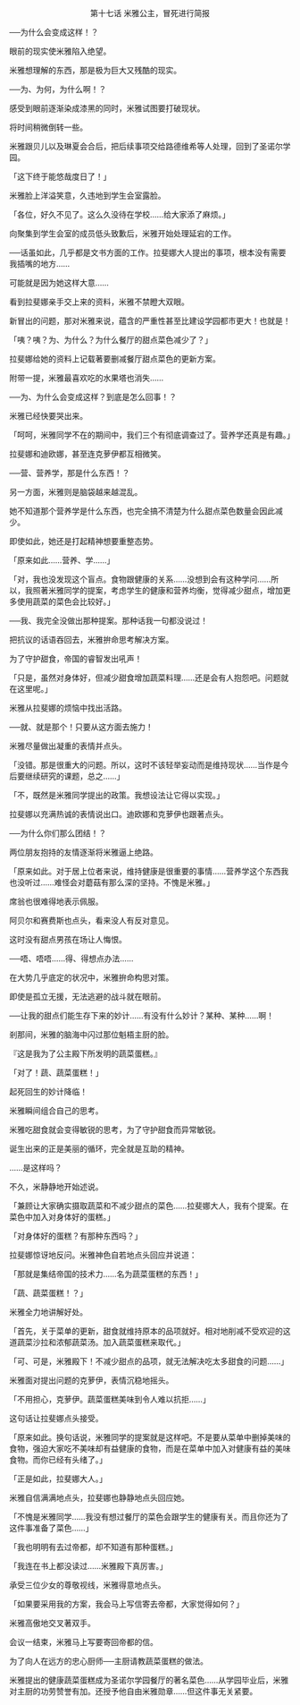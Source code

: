 <p align="center">第十七话 米雅公主，冒死进行简报</p>

──为什么会变成这样！？

眼前的现实使米雅陷入绝望。

米雅想理解的东西，那是极为巨大又残酷的现实。

──为、为何，为什么啊！？

感受到眼前逐渐染成漆黑的同时，米雅试图要打破现状。

将时间稍微倒转一些。

米雅跟贝儿以及琳夏会合后，把后续事项交给路德维希等人处理，回到了圣诺尔学园。

「这下终于能悠哉度日了！」

米雅脸上洋溢笑意，久违地到学生会室露脸。

「各位，好久不见了。这么久没待在学校……给大家添了麻烦。」

向聚集到学生会室的成员低头致歉后，米雅开始处理延宕的工作。

──话虽如此，几乎都是文书方面的工作。拉斐娜大人提出的事项，根本没有需要我插嘴的地方……

可能就是因为她这样大意……

看到拉斐娜亲手交上来的资料，米雅不禁瞪大双眼。

新冒出的问题，那对米雅来说，蕴含的严重性甚至比建设学园都市更大！也就是！

「咦？咦？为、为什么？为什么餐厅的甜点菜色减少了？」

拉斐娜给她的资料上记载著要删减餐厅甜点菜色的更新方案。

附带一提，米雅最喜欢吃的水果塔也消失……

──为、为什么会变成这样？到底是怎么回事！？

米雅已经快要哭出来。

「呵呵，米雅同学不在的期间中，我们三个有彻底调查过了。营养学还真是有趣。」

拉斐娜和迪欧娜，甚至连克萝伊都互相微笑。

──营、营养学，那是什么东西！？

另一方面，米雅则是脑袋越来越混乱。

她不知道那个营养学是什么东西，也完全搞不清楚为什么甜点菜色数量会因此减少。

即使如此，她还是打起精神想要重整态势。

「原来如此……营养、学……」

「对，我也没发现这个盲点。食物跟健康的关系……没想到会有这种学问……所以，我照著米雅同学的提案，考虑学生的健康和营养均衡，觉得减少甜点，增加更多使用蔬菜的菜色会比较好。」

──我、我完全没做出那种提案。那种话我一句都没说过！

把抗议的话语吞回去，米雅拚命思考解决方案。

为了守护甜食，帝国的睿智发出吼声！

「只是，虽然对身体好，但减少甜食增加蔬菜料理……还是会有人抱怨吧。问题就在这里呢。」

米雅从拉斐娜的烦恼中找出活路。

──就、就是那个！只要从这方面去施力！

米雅尽量做出凝重的表情并点头。

「没错。那是很重大的问题。所以，这时不该轻举妄动而是维持现状……当作是今后要继续研究的课题，总之……」

「不，既然是米雅同学提出的政策。我想设法让它得以实现。」

拉斐娜以充满热诚的表情说出口。迪欧娜和克萝伊也跟著点头。

──为什么你们那么团结！？

两位朋友抱持的友情逐渐将米雅逼上绝路。

「原来如此。对于居上位者来说，维持健康是很重要的事情……营养学这个东西我也没听过……难怪会对蘑菇有那么深的坚持。不愧是米雅。」

席翁也很难得地表示佩服。

阿贝尔和赛费斯也点头，看来没人有反对意见。

这时没有甜点男孩在场让人悔恨。

──唔、唔唔……得、得想点办法……

在大势几乎底定的状况中，米雅拚命构思对策。

即使是孤立无援，无法逃避的战斗就在眼前。

──让我的甜点们能生存下来的妙计……有没有什么妙计？某种、某种……啊！

剎那间，米雅的脑海中闪过那位魁梧主厨的脸。

『这是我为了公主殿下所发明的蔬菜蛋糕。』

「对了！蔬、蔬菜蛋糕！」

起死回生的妙计降临！

米雅瞬间组合自己的思考。

米雅吃甜食就会变得敏锐的思考，为了守护甜食而异常敏锐。

诞生出来的正是美丽的循环，完全就是互助的精神。

……是这样吗？

不久，米静静地开始述说。

「兼顾让大家确实摄取蔬菜和不减少甜点的菜色……拉斐娜大人，我有个提案。在菜色中加入对身体好的蛋糕。」

「对身体好的蛋糕？有那种东西吗？」

拉斐娜惊讶地反问。米雅神色自若地点头回应并说道：

「那就是集结帝国的技术力……名为蔬菜蛋糕的东西！」

「蔬、蔬菜蛋糕！？」

米雅全力地讲解好处。

「首先，关于菜单的更新，甜食就维持原本的品项就好。相对地削减不受欢迎的这道蔬菜沙拉和浓郁蔬菜汤。加入蔬菜蛋糕来取代。」

「可、可是，米雅殿下！不减少甜点的品项，就无法解决吃太多甜食的问题……」

米雅面对提出问题的克萝伊，表情沉稳地摇头。

「不用担心，克萝伊。蔬菜蛋糕美味到令人难以抗拒……」

这句话让拉斐娜点头接受。

「原来如此。换句话说，米雅同学的提案就是这样吧。不是要从菜单中删掉美味的食物，强迫大家吃不美味却有益健康的食物，而是在菜单中加入对健康有益的美味食物。而你已经有头绪了。」

「正是如此，拉斐娜大人。」

米雅自信满满地点头，拉斐娜也静静地点头回应她。

「不愧是米雅同学……我没有想过餐厅的菜色会跟学生的健康有关。而且你还为了这件事准备了菜色……」

「我也明明有去过帝都，却不知道有那种蛋糕。」

「我连在书上都没读过……米雅殿下真厉害。」

承受三位少女的尊敬视线，米雅得意地点头。

「如果要采用我的方案，我会马上写信寄去帝都，大家觉得如何？」

米雅高傲地交叉著双手。

会议一结束，米雅马上写要寄回帝都的信。

为了向人在远方的忠心厨师──主厨请教蔬菜蛋糕的做法。

米雅提出的健康蔬菜蛋糕成为圣诺尔学园餐厅的著名菜色……从学园毕业后，米雅对主厨的功劳赞誉有加。还授予他自由米雅勋章……但这件事无关紧要。


